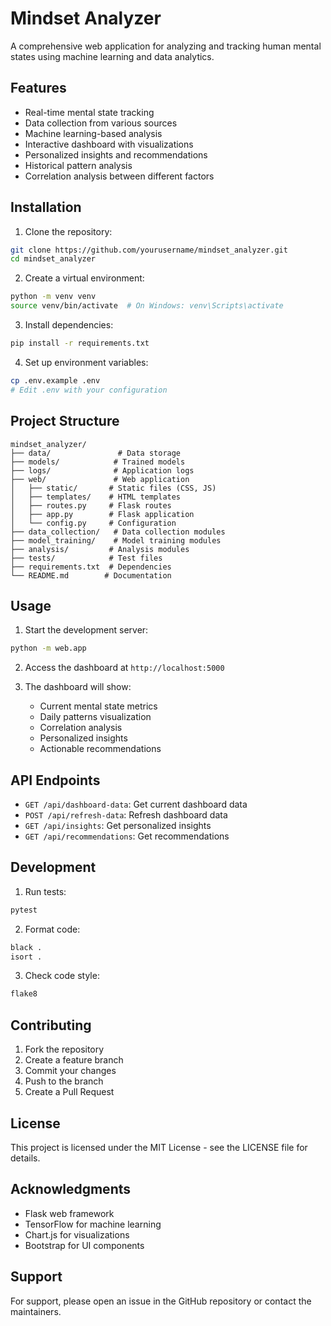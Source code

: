 # Mindset Analyzer

A comprehensive web application for analyzing and tracking human mental states using machine learning and data analytics.

## Features

- Real-time mental state tracking
- Data collection from various sources
- Machine learning-based analysis
- Interactive dashboard with visualizations
- Personalized insights and recommendations
- Historical pattern analysis
- Correlation analysis between different factors

## Installation

1. Clone the repository:
```bash
git clone https://github.com/yourusername/mindset_analyzer.git
cd mindset_analyzer
```

2. Create a virtual environment:
```bash
python -m venv venv
source venv/bin/activate  # On Windows: venv\Scripts\activate
```

3. Install dependencies:
```bash
pip install -r requirements.txt
```

4. Set up environment variables:
```bash
cp .env.example .env
# Edit .env with your configuration
```

## Project Structure

```
mindset_analyzer/
├── data/               # Data storage
├── models/            # Trained models
├── logs/              # Application logs
├── web/               # Web application
│   ├── static/       # Static files (CSS, JS)
│   ├── templates/    # HTML templates
│   ├── routes.py     # Flask routes
│   ├── app.py        # Flask application
│   └── config.py     # Configuration
├── data_collection/   # Data collection modules
├── model_training/    # Model training modules
├── analysis/         # Analysis modules
├── tests/            # Test files
├── requirements.txt  # Dependencies
└── README.md        # Documentation
```

## Usage

1. Start the development server:
```bash
python -m web.app
```

2. Access the dashboard at `http://localhost:5000`

3. The dashboard will show:
   - Current mental state metrics
   - Daily patterns visualization
   - Correlation analysis
   - Personalized insights
   - Actionable recommendations

## API Endpoints

- `GET /api/dashboard-data`: Get current dashboard data
- `POST /api/refresh-data`: Refresh dashboard data
- `GET /api/insights`: Get personalized insights
- `GET /api/recommendations`: Get recommendations

## Development

1. Run tests:
```bash
pytest
```

2. Format code:
```bash
black .
isort .
```

3. Check code style:
```bash
flake8
```

## Contributing

1. Fork the repository
2. Create a feature branch
3. Commit your changes
4. Push to the branch
5. Create a Pull Request

## License

This project is licensed under the MIT License - see the LICENSE file for details.

## Acknowledgments

- Flask web framework
- TensorFlow for machine learning
- Chart.js for visualizations
- Bootstrap for UI components

## Support

For support, please open an issue in the GitHub repository or contact the maintainers. 